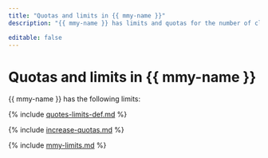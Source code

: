 ```yaml
---
title: "Quotas and limits in {{ mmy-name }}"
description: "{{ mmy-name }} has limits and quotas for the number of clusters, total number of processor cores for all database hosts, total amount of virtual memory for all database hosts, and total storage for all clusters per cloud. For more information about the service restrictions, read this article."

editable: false
---
```



# Quotas and limits in {{ mmy-name }}


{{ mmy-name }} has the following limits:

{% include [quotes-limits-def.md](../../_includes/quotes-limits-def.md) %}


{% include [increase-quotas.md](../../_includes/increase-quotas.md) %}


{% include [mmy-limits.md](../../_includes/mdb/mmy-limits.md) %}
